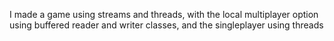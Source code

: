 I made a game using streams and threads, with the local multiplayer option using buffered reader and writer classes, and the singleplayer using threads
